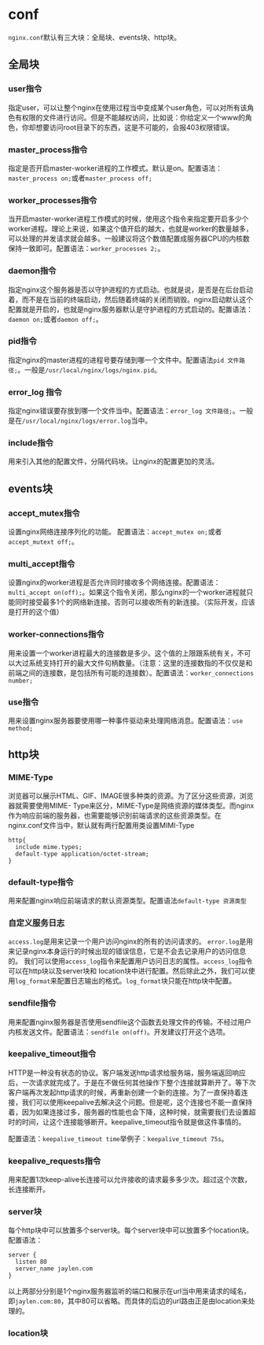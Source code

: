 # conf

`nginx.conf`默认有三大块：全局块、events块、http块。

## 全局块

### user指令

指定user，可以让整个nginx在使用过程当中变成某个user角色，可以对所有该角色有权限的文件进行访问。但是不能越权访问，比如说：你给定义一个www的角色，你却想要访问root目录下的东西，这是不可能的，会报403权限错误。

### master_process指令

指定是否开启master-worker进程的工作模式。默认是on。配置语法：`master_process on;`或者`master_process off;`

### worker_processes指令

当开启master-worker进程工作模式的时候，使用这个指令来指定要开启多少个worker进程。理论上来说，如果这个值开启的越大，也就是worker的数量越多，可以处理的并发请求就会越多。一般建议将这个数值配置成服务器CPU的内核数保持一致即可。配置语法：`worker_processes 2;`。

### daemon指令

指定nginx这个服务器是否以守护进程的方式启动。也就是说，是否是在后台启动着，而不是在当前的终端启动，然后随着终端的关闭而销毁。nginx启动默认这个配置就是开启的，也就是nginx服务器默认是守护进程的方式启动的。配置语法：`daemon on;`或者`daemon off;`。

### pid指令

指定nginx的master进程的进程号要存储到哪一个文件中。配置语法`pid 文件路径;`。一般是`/usr/local/nginx/logs/nginx.pid`。

### error_log 指令

指定nginx错误要存放到哪一个文件当中。配置语法：`error_log 文件路径;`。一般是在`/usr/local/nginx/logs/error.log`当中。

### include指令

用来引入其他的配置文件，分隔代码块。让nginx的配置更加的灵活。

## events块

### accept_mutex指令

设置nginx网络连接序列化的功能。
配置语法：`accept_mutex on;`或者`accept_mutext off;`。

### multi_accept指令

设置nginx的worker进程是否允许同时接收多个网络连接。配置语法：`multi_accept on(off);`。如果这个指令关闭，那么nginx的一个worker进程就只能同时接受最多1个的网络新连接。否则可以接收所有的新连接。（实际开发，应该是打开的这个值）

### worker-connections指令

用来设置一个worker进程最大的连接数是多少。这个值的上限跟系统有关，不可以大过系统支持打开的最大文件句柄数量。（注意：这里的连接数指的不仅仅是和前端之间的连接数，是包括所有可能的连接数）。配置语法：`worker_connections  number;`

### use指令

用来设置nginx服务器要使用哪一种事件驱动来处理网络消息。配置语法：`use method;`

## http块

### MIME-Type

浏览器可以展示HTML、GIF、IMAGE很多种类的资源。为了区分这些资源，浏览器就需要使用MIME- Type来区分，MIME-Type是网络资源的媒体类型。而nginx作为响应前端的服务器，也需要能够识别前端请求的这些资源类型。在nginx.conf文件当中，默认就有两行配置用类设置MIMI-Type

```?nginx
http{
  include mime.types;
  default-type application/octet-stream;
}
```

### default-type指令

用来配置nginx响应前端请求的默认资源类型。配置语法`default-type 资源类型`

### 自定义服务日志

`access.log`是用来记录一个用户访问nginx的所有的访问请求的。
`error.log`是用来记录nginx本身运行的时候出现的错误信息，它是不会去记录用户的访问信息的。
我们可以使用`access_log`指令来配置用户访问日志的属性。`access_log`指令可以在http块以及server块和 location块中进行配置。然后除此之外，我们可以使用`log_format`来配置日志输出的格式。`log_format`块只能在http块中配置。

### sendfile指令

用来配置nginx服务器是否使用sendfile这个函数去处理文件的传输。不经过用户内核发送文件。配置语法：`sendfile on(off)`。开发建议打开这个选项。

### keepalive_timeout指令

HTTP是一种没有状态的协议。客户端发送http请求给服务端，服务端返回响应后，一次请求就完成了。于是在不做任何其他操作下整个连接就算断开了。等下次客户端再次发起http请求的时候，再重新创建一个新的连接。为了一直保持着连接，我们可以使用keepalive去解决这个问题。但是呢，这个连接也不能一直保持着，因为如果连接过多，服务器的性能也会下降，这种时候，就需要我们去设置超时的时间，让这个连接能够断开。keepalive_timeout指令就是做这件事情的。

配置语法：`keepalive_timeout time`举例子：`keepalive_timeout 75s`。

### keepalive_requests指令

用来配置1次keep-alive长连接可以允许接收的请求最多多少次。超过这个次数，长连接断开。

### server块

每个http块中可以放置多个server块。每个server块中可以放置多个location块。
配置语法：

```?nginx
server {
  listen 80
  server_name jaylen.com
}
```

以上两部分分别是1个nginx服务器监听的端口和展示在url当中用来请求的域名，即`jaylen.com:80`，其中80可以省略。而具体的后边的url路由正是由location来处理的。

### location块
